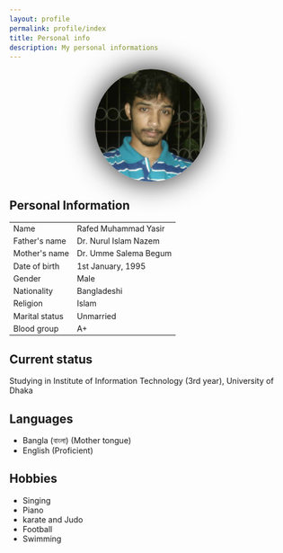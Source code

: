```yaml
---
layout: profile
permalink: profile/index
title: Personal info
description: My personal informations
---
```


<img src="/img/profile/me.jpg" alt="Profile picture" style="margin:5px auto 5px auto; display:block; border-radius:100%; width:200px; height:200px; box-shadow:0px 0px 50px;">

## Personal Information

<table class="table table-striped table-hover">
	<tbody>
		<tr>
			<td>Name</td>
			<td>Rafed Muhammad Yasir</td>			
		</tr>
		<tr>
			<td>Father's name</td>
			<td>Dr. Nurul Islam Nazem</td>			
		</tr>
		<tr>
			<td>Mother's name</td>
			<td>Dr. Umme Salema Begum</td>			
		</tr>
		<tr>
			<td>Date of birth</td>
			<td>1st January, 1995</td>			
		</tr>
		<tr>
			<td>Gender</td>
			<td>Male</td>			
		</tr>
		<tr>
			<td>Nationality</td>
			<td>Bangladeshi</td>			
		</tr>
		<tr>
			<td>Religion</td>
			<td>Islam</td>			
		</tr>
		<tr>
			<td>Marital status</td>
			<td>Unmarried</td>			
		</tr>
		<tr>
			<td>Blood group</td>
			<td>A+</td>			
		</tr>
	</tbody>
</table>

## Current status
Studying in Institute of Information Technology (3rd year), University of Dhaka

## Languages
* Bangla (বাংলা) (Mother tongue)
* English (Proficient)

## Hobbies
* Singing
* Piano
* karate and Judo
* Football
* Swimming

<br><br>
